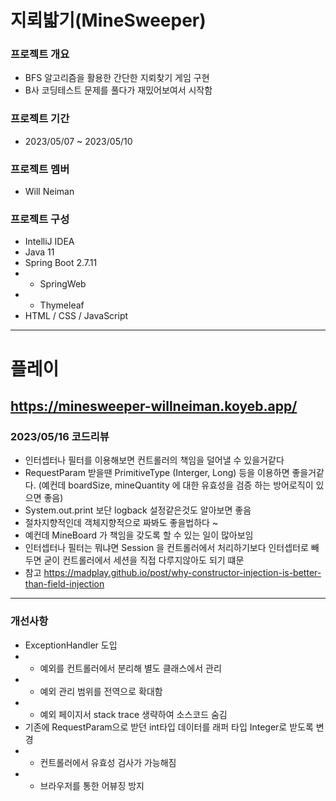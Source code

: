 # 지뢰밟기(MineSweeper)
### 프로젝트 개요
- BFS 알고리즘을 활용한 간단한 지뢰찾기 게임 구현
- B사 코딩테스트 문제를 풀다가 재밌어보여서 시작함
### 프로젝트 기간
- 2023/05/07 ~ 2023/05/10
### 프로젝트 멤버
- Will Neiman
### 프로젝트 구성
- IntelliJ IDEA
- Java 11
- Spring Boot 2.7.11
- - SpringWeb
- - Thymeleaf
- HTML / CSS / JavaScript
---
# 플레이
https://minesweeper-willneiman.koyeb.app/
---
### 2023/05/16 코드리뷰
- 인터셉터나 필터를 이용해보면 컨트롤러의 책임을 덜어낼 수 있을거같다
- RequestParam 받을땐 PrimitiveType (Interger, Long) 등을 이용하면 좋을거같다. (예컨데 boardSize, mineQuantity 에 대한 유효성을 검증 하는 방어로직이 있으면 좋음)
- System.out.print 보단 logback 설정같은것도 알아보면 좋음
- 절차지향적인데 객체지향적으로 짜봐도 좋을법하다 ~
- 예컨데 MineBoard 가 책임을 갖도록 할 수 있는 일이 많아보임
- 인터셉터나 필터는 뭐냐면 Session 을 컨트롤러에서 처리하기보다 인터셉터로 빼두면 굳이 컨트롤러에서 세션을 직접 다루지않아도 되기 떄문 
- 참고 https://madplay.github.io/post/why-constructor-injection-is-better-than-field-injection
---
### 개선사항
- ExceptionHandler 도입
- - 예외를 컨트롤러에서 분리해 별도 클래스에서 관리
- - 예외 관리 범위를 전역으로 확대함
- - 예외 페이지서 stack trace 생략하여 소스코드 숨김
- 기존에 RequestParam으로 받던 int타입 데이터를 래퍼 타입 Integer로 받도록 변경
- - 컨트롤러에서 유효성 검사가 가능해짐
- - 브라우저를 통한 어뷰징 방지
